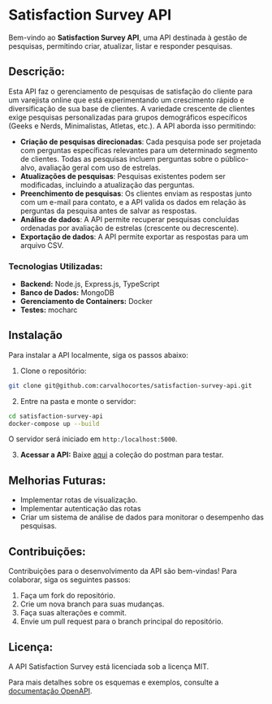 # Satisfaction Survey API

Bem-vindo ao **Satisfaction Survey API**, uma API destinada à gestão de pesquisas, permitindo criar, atualizar, listar e responder pesquisas.

## Descrição:

Esta API faz o gerenciamento de pesquisas de satisfação do cliente para um varejista online que está experimentando um crescimento rápido e diversificação de sua base de clientes. A variedade crescente de clientes exige pesquisas personalizadas para grupos demográficos específicos (Geeks e Nerds, Minimalistas, Atletas, etc.). A API aborda isso permitindo:

- **Criação de pesquisas direcionadas**: Cada pesquisa pode ser projetada com perguntas específicas relevantes para um determinado segmento de clientes. Todas as pesquisas incluem perguntas sobre o público-alvo, avaliação geral com uso de estrelas.
- **Atualizações de pesquisas**: Pesquisas existentes podem ser modificadas, incluindo a atualização das perguntas.
- **Preenchimento de pesquisas**: Os clientes enviam as respostas junto com um e-mail para contato, e a API valida os dados em relação às perguntas da pesquisa antes de salvar as respostas.
- **Análise de dados**: A API permite recuperar pesquisas concluídas ordenadas por avaliação de estrelas (crescente ou decrescente).
- **Exportação de dados**: A API permite exportar as respostas para um arquivo CSV.

### Tecnologias Utilizadas:

- **Backend:** Node.js, Express.js, TypeScript
- **Banco de Dados:** MongoDB
- **Gerenciamento de Containers:** Docker
- **Testes:** mocharc

## Instalação

Para instalar a API localmente, siga os passos abaixo:

1. Clone o repositório:

```bash
git clone git@github.com:carvalhocortes/satisfaction-survey-api.git
```

2. Entre na pasta e monte o servidor:

```bash
cd satisfaction-survey-api
docker-compose up --build
```

O servidor será iniciado em `http:/localhost:5000`.

3. **Acessar a API:**
   Baixe [aqui](https://drive.google.com/file/d/1yh6bTZQlxzZ4LSdz7XXRPlzv2mnG82G8/view?usp=sharing) a coleção do postman para testar.

## Melhorias Futuras:

- Implementar rotas de visualização.
- Implementar autenticação das rotas
- Criar um sistema de análise de dados para monitorar o desempenho das pesquisas.

## Contribuições:

Contribuições para o desenvolvimento da API são bem-vindas! Para colaborar, siga os seguintes passos:

1. Faça um fork do repositório.
2. Crie um nova branch para suas mudanças.
3. Faça suas alterações e commit.
4. Envie um pull request para o branch principal do repositório.

## Licença:

A API Satisfaction Survey está licenciada sob a licença MIT.

Para mais detalhes sobre os esquemas e exemplos, consulte a [documentação OpenAPI](https://carvalhocortes.github.io/satisfaction-survey-api/backend/docs/docs.html).
